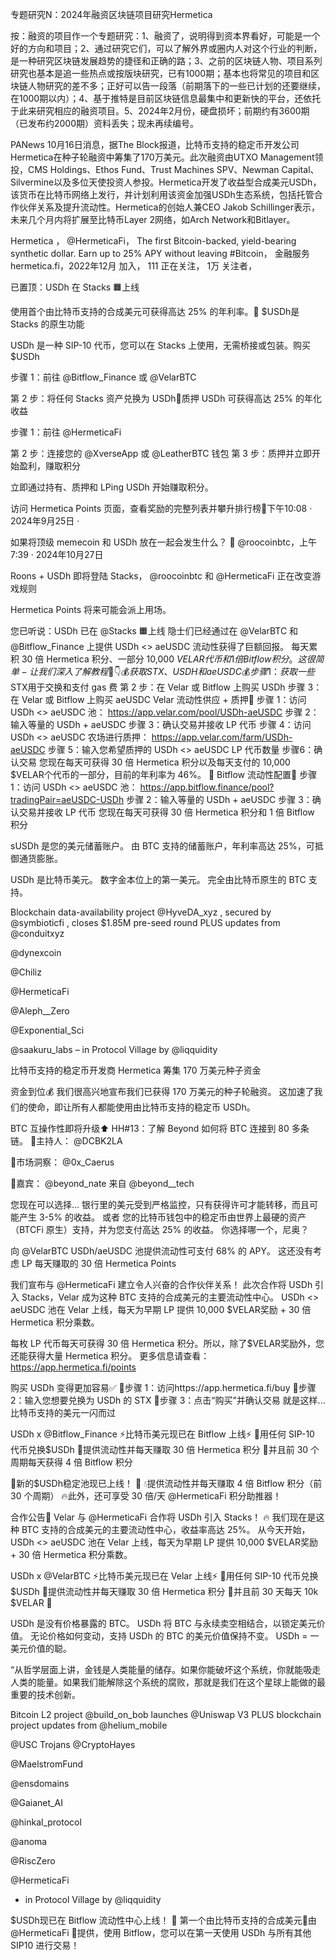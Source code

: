 专题研究N：2024年融资区块链项目研究Hermetica


按：融资的项目作一个专题研究：1、融资了，说明得到资本界看好，可能是一个好的方向和项目；2、通过研究它们，可以了解外界或圈内人对这个行业的判断，是一种研究区块链发展趋势的捷径和正确的路；3、之前的区块链人物、项目系列研究也基本是追一些热点或按版块研究，已有1000期；基本也将常见的项目和区块链人物研究的差不多；正好可以告一段落（前期落下的一些已计划的还要继续，在1000期以内）；4、基于推特是目前区块链信息最集中和更新快的平台，还依托于此来研究相应的融资项目。5、2024年2月份，硬盘损坏；前期约有3600期（已发布约2000期）资料丢失；现未再续编号。


PANews 10月16日消息，据The Block报道，比特币支持的稳定币开发公司Hermetica在种子轮融资中筹集了170万美元。此次融资由UTXO Management领投，CMS Holdings、Ethos Fund、Trust Machines SPV、Newman Capital、Silvermine以及多位天使投资人参投。Hermetica开发了收益型合成美元USDh，该货币在比特币网络上发行，并计划利用该资金加强USDh生态系统，包括托管合作伙伴关系及提升流动性。Hermetica的创始人兼CEO Jakob Schillinger表示，未来几个月内将扩展至比特币Layer 2网络，如Arch Network和Bitlayer。

Hermetica
，
@HermeticaFi，
The first Bitcoin-backed, yield-bearing synthetic dollar.
Earn up to 25% APY without leaving #Bitcoin，
金融服务hermetica.fi，2022年12月 加入，
111 正在关注，
1万 关注者，


已置顶：USDh 在 Stacks 🟧上线

使用首个由比特币支持的合成美元可获得高达 25% 的年利率。🔶  $USDh是 Stacks 的原生功能

USDh 是一种 SIP-10 代币，您可以在 Stacks 上使用，无需桥接或包装。购买$USDh

步骤 1：前往
@Bitflow_Finance
或
@VelarBTC

第 2 步：将任何 Stacks 资产兑换为 USDh🔶质押 USDh 可获得高达 25% 的年化收益

步骤 1：前往
@HermeticaFi

第 2 步：连接您的
@XverseApp
或
@LeatherBTC
钱包
第 3 步：质押并立即开始盈利，赚取积分

立即通过持有、质押和 LPing USDh 开始赚取积分。

访问 Hermetica Points 页面，查看奖励的完整列表并攀升排行榜🥇下午10:08 · 2024年9月25日
·

如果将顶级 memecoin 和 USDh 放在一起会发生什么？ 🤔
@roocoinbtc，上午7:39 · 2024年10月27日


Roons + USDh 即将登陆 Stacks，
@roocoinbtc
和
@HermeticaFi
正在改变游戏规则

Hermetica Points 将来可能会派上用场。

您已听说：USDh 已在
@Stacks
 🟧上线
隐士们已经通过在
@VelarBTC
和
@Bitflow_Finance
上提供 USDh <> aeUSDC 流动性获得了巨额回报。
每天累积 30 倍 Hermetica 积分、一部分 10,000 $VELAR代币和 1 倍 Bitflow 积分。
这很简单 - 让我们深入了解教程🧵 👇
💰获取 STX、USDH 和 aeUSDC 💰
步骤 1：获取一些$STX用于交换和支付 gas 费
第 2 步：在 Velar 或 Bitflow 上购买 USDh
步骤 3：在 Velar 或 Bitflow 上购买 aeUSDC
Velar 流动性供应 + 质押🔶
步骤 1：访问 USDh <> aeUSDC 池： https://app.velar.com/pool/USDh-aeUSDC
步骤 2：输入等量的 USDh + aeUSDC
步骤 3：确认交易并接收 LP 代币
步骤 4：访问 USDh <> aeUSDC 农场进行质押： https://app.velar.com/farm/USDh-aeUSDC
步骤 5：输入您希望质押的 USDh <> aeUSDC LP 代币数量
步骤6：确认交易
您现在每天可获得 30 倍 Hermetica 积分以及每天支付的 10,000 $VELAR个代币的一部分，目前的年利率为 46%。
🌊 Bitflow 流动性配置🌊
步骤 1：访问 USDh <> aeUSDC 池： https://app.bitflow.finance/pool?tradingPair=aeUSDC-USDh
步骤 2：输入等量的 USDh + aeUSDC
步骤 3：确认交易并接收 LP 代币
您现在每天可获得 30 倍 Hermetica 积分和 1 倍 Bitflow 积分

sUSDh 是您的美元储蓄账户。
由 BTC 支持的储蓄账户，年利率高达 25%，可抵御通货膨胀。

USDh 是比特币美元。
数字金本位上的第一美元。
完全由比特币原生的 BTC 支持。

Blockchain data-availability project 
@HyveDA_xyz
, secured by 
@symbioticfi
, closes $1.85M pre-seed round PLUS updates from 
@conduitxyz
 
@dynexcoin
 
@Chiliz
 
@HermeticaFi
 
@Aleph__Zero
 
@Exponential_Sci
 
@saakuru_labs
 – in Protocol Village by 
@liqquidity

比特币支持的稳定币开发商 Hermetica 筹集 170 万美元种子资金


资金到位💰
我们很高兴地宣布我们已获得 170 万美元的种子轮融资。
这加速了我们的使命，即让所有人都能使用由比特币支持的稳定币 USDh。

BTC 互操作性即将升级⬆️
HH#13：了解 Beyond 如何将 BTC 连接到 80 多条链。
🔸主持人： 
@DCBK2LA

🔸市场洞察： 
@0x_Caerus

🔸嘉宾： 
@beyond_nate
来自
@beyond__tech

您现在可以选择...
银行里的美元受到严格监控，只有获得许可才能转移，而且可能产生 3-5% 的收益。
或者
您的比特币钱包中的稳定币由世界上最硬的资产（BTCFi 原生）支持，并为您支付高达 25% 的收益。
你选择哪一个，尼奥？

向
@VelarBTC
 USDh/aeUSDC 池提供流动性可支付 68% 的 APY。
这还没有考虑 LP 每天赚取的 30 倍 Hermetica Points 

我们宣布与
@HermeticaFi
建立令人兴奋的合作伙伴关系！
此次合作将 USDh 引入 Stacks，Velar 成为这种 BTC 支持的合成美元的主要流动性中心。
USDh <> aeUSDC 池在 Velar 上线，每天为早期 LP 提供 10,000 $VELAR奖励 + 30 倍 Hermetica 积分乘数。

每枚 LP 代币每天可获得 30 倍 Hermetica 积分。所以，除了$VELAR奖励外，您还能获得大量 Hermetica 积分。
更多信息请查看： https://app.hermetica.fi/points

购买 USDh 变得更加容易✅
🔸步骤 1：访问https://app.hermetica.fi/buy
🔸步骤 2：输入您想要兑换为 USDh 的 STX
🔸步骤 3：点击“购买”并确认交易
就是这样...比特币支持的美元一闪而过

USDh x 
@Bitflow_Finance
⚡比特币美元现已在 Bitflow 上线⚡
🔸用任何 SIP-10 代币兑换$USDh
🔸提供流动性并每天赚取 30 倍 Hermetica 积分
🔸并且前 30 个周期每天获得 4 倍 Bitflow 积分

🚀新的$USDh稳定池现已上线！ 🎉
💧提供流动性并每天赚取 4 倍 Bitflow 积分（前 30 个周期） 🔥此外，还可享受 30 倍/天
@HermeticaFi
积分助推器！ 

合作公告🤝
Velar 与
@HermeticaFi
合作将 USDh 引入 Stacks！ 🔥
我们现在是这种 BTC 支持的合成美元的主要流动性中心，收益率高达 25%。
从今天开始，USDh <> aeUSDC 池在 Velar 上线，每天为早期 LP 提供 10,000 $VELAR奖励 + 30 倍 Hermetica 积分乘数。

USDh x 
@VelarBTC
⚡比特币美元现已在 Velar 上线⚡
🔸用任何 SIP-10 代币兑换$USDh
🔸提供流动性并每天赚取 30 倍 Hermetica 积分
🔸并且前 30 天每天 10k $VELAR 🤯

USDh 是没有价格暴露的 BTC。
USDh 将 BTC 与永续卖空相结合，以锁定美元价值。
无论价格如何变动，支持 USDh 的 BTC 的美元价值保持不变。
USDh = 一美元价值的聪。

“从哲学层面上讲，金钱是人类能量的储存。如果你能破坏这个系统，你就能吸走人类的能量。如果我们能解除这个系统的腐败，那就是我们在这个星球上能做的最重要的技术创新。

Bitcoin L2 project 
@build_on_bob
 launches 
@Uniswap
 V3 PLUS blockchain project updates from 
@helium_mobile
 
@USC
 Trojans 
@CryptoHayes
 
@MaelstromFund
 
@ensdomains
 
@Gaianet_AI
 
@hinkal_protocol
 
@anoma
 
@RiscZero
 
@HermeticaFi
 - in Protocol Village by 
@liqquidity

$USDh现已在 Bitflow 流动性中心上线！ 🌊
第一个由比特币支持的合成美元🔶由
@HermeticaFi
🏁提供，使用 Bitflow，您可以在第一天使用 USDh 与所有其他 SIP10 进行交易！
